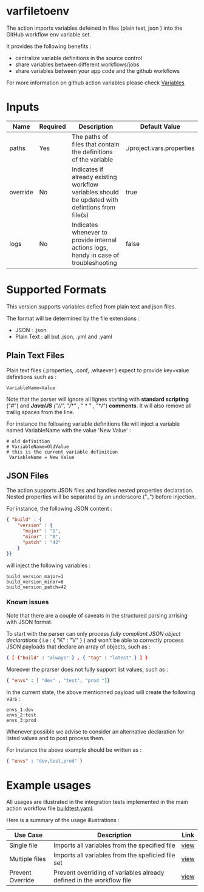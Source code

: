 # varfiletoenv

The action imports variables defeined in files (plain text, json ) into the GitHub workflow env variable set. 

It provides the following benefits : 

* centralize variable definitions in the source control
* share variables between different workflows/jobs 
* share variables between your app code and the github workflows

For more information on github action variables please check [Variables](https://docs.github.com/en/actions/learn-github-actions/variables) 

# Inputs

| Name      | Required | Description                                                                                     | Default Value             |
| --------- | -------- | ------------------------------------------------------------------------------------------------| ------------------------- |
| paths     | Yes      | The paths of files that contain the definitions of the variable                                 | ./project.vars.properties |
| override  | No       | Indicates if already existing workflow variables should be updated with defintions from file(s) | true |
| logs      | No       | Indicates whenever to provide internal actions logs, handy in case of troubleshooting           | false |

# Supported Formats

This version supports variables defied from plain text and json files.

The format will be determined by the file extensions : 
* JSON : .json
* Plain Text : all but .json, .yml and .yaml

## Plain Text Files

Plain text files (.properties, .conf, .whaever ) expect to provide key=value definitions such as : 

```
VariableName=Value
```

Note that the parser will ignore all lignes starting with **standard scripting** ("#") and ***Java/JS** ("//", "/**" , " * " , "*/") **comments**. It will also remove all trailig spaces from the line.

For instance the following variable definitions file will inject a variable named VariableName with the value 'New Value' :

```
# old definition
# VariableName=OldValue
# this is the current variable definition
 VariableName = New Value
```

## JSON Files

The action supports JSON files and handles nested properties declaration. Nested properties will be separated by an underscore ("_") before injection.

For instance, the following JSON content : 

```json
{ "build" : { 
    "version" : {
      "major" : "1",
      "minor" : "0",
      "patch" : "42"
    }
}}
```
will inject the following variables : 

```
build_version_major=1
build_version_minor=0
build_version_patch=42
```

### Known issues

Note that there are a couple of caveats in the structured parsing arrising with JSON format.

To start with the parser can only process *fully compliant JSON object declarations* ( i.e : { "K" : "V" } ) and won't be able to correctly process JSON payloads that declare an array of objects, such as : 

```json
{ [ {"build" : "always" } , { "tag" : "latest" } ] }
```

Moreover the prarser does not fully support list values, such as : 

```json
{ "envs" : [ "dev" , "test", "prod "]}
```

In the current state, the above mentionned payload will create the following vars : 

```
envs_1:dev
envs_2:test
envs_3:prod
```

Whenever possible we advise to consider an alternative declaration for listed values and to post process them. 

For instance the above example should be written as :  

```json
{ "envs" : "dev,test,prod" }
```

# Example usages 

All usages are illustrated in the integration tests implemented in the main action workflow file [buildtest.yaml](.github/workflows/buildtest.yml). 

Here is a summary of the usage illustrations : 

| Use Case                 | Description            | Link |
| ------------------------ | ---------------------- |------|
| Single file | Imports all variables from the specified file | [view](.github/workflows/buildtest.yml?plain=1#L63-L67) |
| Multiple files | Imports all variables from the speficied file set | [view](.github/workflows/buildtest.yml?plain=1#L77-L82) |
| Prevent Override | Prevent overriding of variables already defined in the workflow file  | [view](.github/workflows/buildtest.yml?plain=1#L123-L128) |


